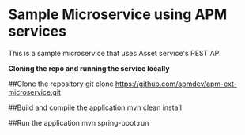 Sample Microservice using APM services
===
This is a sample microservice that uses Asset service's REST API

**Cloning the repo and running the service locally**

##Clone the repository
git clone https://github.com/apmdev/apm-ext-microservice.git

##Build and compile the application
mvn clean install

##Run the application
mvn spring-boot:run
